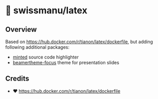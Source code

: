 # 🐳 swissmanu/latex

## Overview

Based on https://hub.docker.com/r/tianon/latex/dockerfile, but adding following additional packages:

- [minted](https://www.ctan.org/pkg/minted) source code highlighter
- [beamertheme-focus](https://ctan.org/pkg/beamertheme-focus) theme for presentation slides

## Credits

- ❤️ https://hub.docker.com/r/tianon/latex/dockerfile